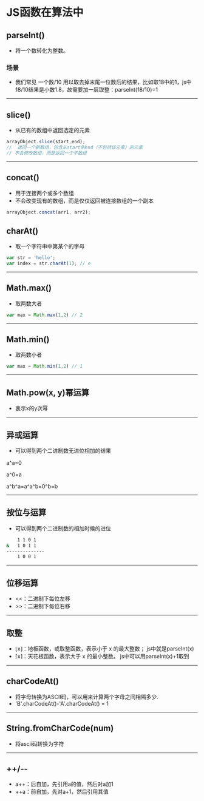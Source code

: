 # JS函数在算法中

## parseInt()

- 将一个数转化为整数。

### 场景

- 我们常见 一个数/10 用以取去掉末尾一位数后的结果，比如取18中的1，js中18/10结果是小数1.8，故需要加一层取整：parseInt(18/10)=1

---

## slice()

- 从已有的数组中返回选定的元素

```javascript
arrayObject.slice(start,end);
//  返回一个新数组，包含从start到end（不包括该元素）的元素
// 不会修改数组，而是返回一个子数组
```

---

## concat()

- 用于连接两个或多个数组
- 不会改变现有的数组，而是仅仅返回被连接数组的一个副本

```javascript
arrayObject.concat(arr1, arr2);
```

## charAt()

- 取一个字符串中第某个的字母

```javascript
var str = 'hello';
var index = str.charAt(1); // e
```

---

## Math.max()

- 取两数大者

```javascript
var max = Math.max(1,2) // 2
```

---

## Math.min()

- 取两数小者

```javascript
var max = Math.min(1,2) // 1
```

---

## Math.pow(x, y)幂运算

- 表示x的y次幂

---

## 异或运算

- 可以得到两个二进制数无进位相加的结果

a^a=0

a^0=a

a^b^a=a^a^b=0^b=b

---

## 按位与运算

- 可以得到两个二进制数的相加时候的进位

```bash
    1 1 0 1
&   1 0 1 1
--------------
    1 0 0 1
```

---

## 位移运算

- <<：二进制下每位左移
- \>>：二进制下每位右移

---

## 取整

- ⌊x⌋：地板函数，或取整函数，表示小于 x 的最大整数； js中就是parseInt(x)
- ⌈x⌉：天花板函数，表示大于 x 的最小整数。 js中可以用parseInt(x)+1取到

---

## charCodeAt()

- 将字母转换为ASCII码，可以用来计算两个字母之间相隔多少.
- 'B'.charCodeAt()-'A'.charCodeAt() = 1

---

## String.fromCharCode(num)

- 将ascii码转换为字符

---

## ++/--

- a++：后自加，先引用a的值，然后对a加1
- ++a：前自加，先对a+1，然后引用其值
